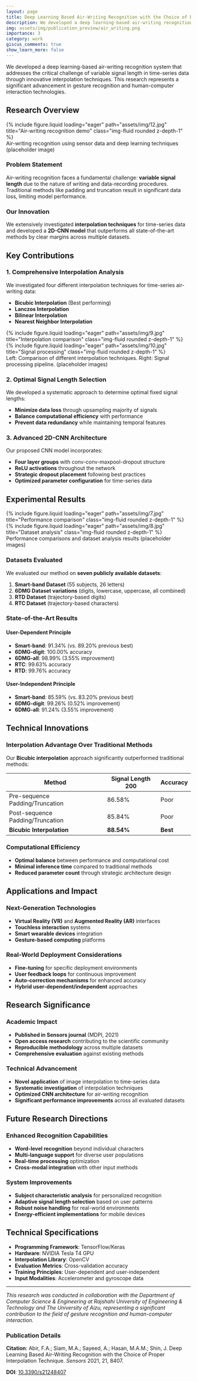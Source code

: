 ```yaml
---
layout: page
title: Deep Learning Based Air-Writing Recognition with the Choice of Proper Interpolation Technique
description: We developed a deep learning-based air-writing recognition system that addresses the critical challenge of variable signal length in time-series data through innovative interpolation techniques. Our method extensively investigated different interpolation techniques on seven publicly available air-writing datasets and developed a method to recognize air-written characters using a 2D-CNN model. In both user-dependent and user-independent principles, our method outperformed all the state-of-the-art methods by a clear margin for all datasets, achieving up to 100% accuracy on digit recognition and significant improvements across all character recognition tasks.
img: assets/img/publication_preview/air_writing.png
importance: 3
category: work
giscus_comments: true
show_learn_more: false
---
```


We developed a deep learning-based air-writing recognition system that addresses the critical challenge of variable signal length in time-series data through innovative interpolation techniques. This research represents a significant advancement in gesture recognition and human-computer interaction technologies.

## Research Overview

<div class="row">
    <div class="col-sm mt-3 mt-md-0">
        {% include figure.liquid loading="eager" path="assets/img/12.jpg" title="Air-writing recognition demo" class="img-fluid rounded z-depth-1" %}
    </div>
</div>
<div class="caption">
    Air-writing recognition using sensor data and deep learning techniques (placeholder image)
</div>

### Problem Statement
Air-writing recognition faces a fundamental challenge: **variable signal length** due to the nature of writing and data-recording procedures. Traditional methods like padding and truncation result in significant data loss, limiting model performance.

### Our Innovation
We extensively investigated **interpolation techniques** for time-series data and developed a **2D-CNN model** that outperforms all state-of-the-art methods by clear margins across multiple datasets.

## Key Contributions

### 1. Comprehensive Interpolation Analysis
We investigated four different interpolation techniques for time-series air-writing data:

- **Bicubic Interpolation** (Best performing)
- **Lanczos Interpolation**
- **Bilinear Interpolation**
- **Nearest Neighbor Interpolation**

<div class="row">
    <div class="col-sm-8 mt-3 mt-md-0">
        {% include figure.liquid loading="eager" path="assets/img/9.jpg" title="Interpolation comparison" class="img-fluid rounded z-depth-1" %}
    </div>
    <div class="col-sm-4 mt-3 mt-md-0">
        {% include figure.liquid loading="eager" path="assets/img/10.jpg" title="Signal processing" class="img-fluid rounded z-depth-1" %}
    </div>
</div>
<div class="caption">
    Left: Comparison of different interpolation techniques. Right: Signal processing pipeline. (placeholder images)
</div>

### 2. Optimal Signal Length Selection
We developed a systematic approach to determine optimal fixed signal lengths:
- **Minimize data loss** through upsampling majority of signals
- **Balance computational efficiency** with performance
- **Prevent data redundancy** while maintaining temporal features

### 3. Advanced 2D-CNN Architecture
Our proposed CNN model incorporates:
- **Four layer groups** with conv-conv-maxpool-dropout structure
- **ReLU activations** throughout the network
- **Strategic dropout placement** following best practices
- **Optimized parameter configuration** for time-series data

## Experimental Results

<div class="row">
    <div class="col-sm-6 mt-3 mt-md-0">
        {% include figure.liquid loading="eager" path="assets/img/7.jpg" title="Performance comparison" class="img-fluid rounded z-depth-1" %}
    </div>
    <div class="col-sm-6 mt-3 mt-md-0">
        {% include figure.liquid loading="eager" path="assets/img/8.jpg" title="Dataset analysis" class="img-fluid rounded z-depth-1" %}
    </div>
</div>
<div class="caption">
    Performance comparisons and dataset analysis results (placeholder images)
</div>

### Datasets Evaluated
We evaluated our method on **seven publicly available datasets**:

1. **Smart-band Dataset** (55 subjects, 26 letters)
2. **6DMG Dataset variations** (digits, lowercase, uppercase, all combined)
3. **RTD Dataset** (trajectory-based digits)
4. **RTC Dataset** (trajectory-based characters)

### State-of-the-Art Results

#### User-Dependent Principle
- **Smart-band**: 91.34% (vs. 89.20% previous best)
- **6DMG-digit**: 100.00% accuracy
- **6DMG-all**: 98.99% (3.55% improvement)
- **RTC**: 99.63% accuracy
- **RTD**: 99.76% accuracy

#### User-Independent Principle
- **Smart-band**: 85.59% (vs. 83.20% previous best)
- **6DMG-digit**: 99.26% (0.52% improvement)
- **6DMG-all**: 91.24% (3.55% improvement)

## Technical Innovations

### Interpolation Advantage Over Traditional Methods
Our **Bicubic interpolation** approach significantly outperformed traditional methods:

| Method | Signal Length 200 | Accuracy |
|--------|------------------|----------|
| Pre-sequence Padding/Truncation | 86.58% | Poor |
| Post-sequence Padding/Truncation | 85.84% | Poor |
| **Bicubic Interpolation** | **88.54%** | **Best** |

### Computational Efficiency
- **Optimal balance** between performance and computational cost
- **Minimal inference time** compared to traditional methods
- **Reduced parameter count** through strategic architecture design

## Applications and Impact

### Next-Generation Technologies
- **Virtual Reality (VR)** and **Augmented Reality (AR)** interfaces
- **Touchless interaction** systems
- **Smart wearable devices** integration
- **Gesture-based computing** platforms

### Real-World Deployment Considerations
- **Fine-tuning** for specific deployment environments
- **User feedback loops** for continuous improvement
- **Auto-correction mechanisms** for enhanced accuracy
- **Hybrid user-dependent/independent** approaches

## Research Significance

### Academic Impact
- **Published in Sensors journal** (MDPI, 2021)
- **Open access research** contributing to the scientific community
- **Reproducible methodology** across multiple datasets
- **Comprehensive evaluation** against existing methods

### Technical Advancement
- **Novel application** of image interpolation to time-series data
- **Systematic investigation** of interpolation techniques
- **Optimized CNN architecture** for air-writing recognition
- **Significant performance improvements** across all evaluated datasets

## Future Research Directions

### Enhanced Recognition Capabilities
- **Word-level recognition** beyond individual characters
- **Multi-language support** for diverse user populations
- **Real-time processing** optimization
- **Cross-modal integration** with other input methods

### System Improvements
- **Subject characteristic analysis** for personalized recognition
- **Adaptive signal length selection** based on user patterns
- **Robust noise handling** for real-world environments
- **Energy-efficient implementations** for mobile devices

## Technical Specifications

- **Programming Framework**: TensorFlow/Keras
- **Hardware**: NVIDIA Tesla T4 GPU
- **Interpolation Library**: OpenCV
- **Evaluation Metrics**: Cross-validation accuracy
- **Training Principles**: User-dependent and user-independent
- **Input Modalities**: Accelerometer and gyroscope data

---

*This research was conducted in collaboration with the Department of Computer Science & Engineering at Rajshahi University of Engineering & Technology and The University of Aizu, representing a significant contribution to the field of gesture recognition and human-computer interaction.*

### Publication Details
**Citation**: Abir, F.A.; Siam, M.A.; Sayeed, A.; Hasan, M.A.M.; Shin, J. Deep Learning Based Air-Writing Recognition with the Choice of Proper Interpolation Technique. *Sensors* 2021, 21, 8407.

**DOI**: [10.3390/s21248407](https://doi.org/10.3390/s21248407)
